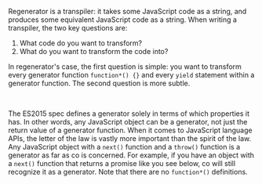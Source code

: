Regenerator is a transpiler: it takes some JavaScript code as a string, and
produces some equivalent JavaScript code as a string. When writing a transpiler,
the two key questions are:

1. What code do you want to transform?
2. What do you want to transform the code into?

In regenerator's case, the first question is simple: you want to transform
every generator function `function*() {}` and every `yield` statement within a
generator function. The second question is more subtle.

<br>

The ES2015 spec defines
a generator solely in terms of which properties it has. In other words, any
JavaScript object can be a generator, not just the return value of a generator
function. When it comes to JavaScript language APIs, the letter of the law
is vastly more important than the spirit of the law. Any JavaScript object
with a `next()` function and a `throw()` function is a generator as far as
co is concerned. For example, if you have an object with a `next()` function
that returns a promise like you see below, co will still recognize it as a
generator. Note that there are no `function*()` definitions.
